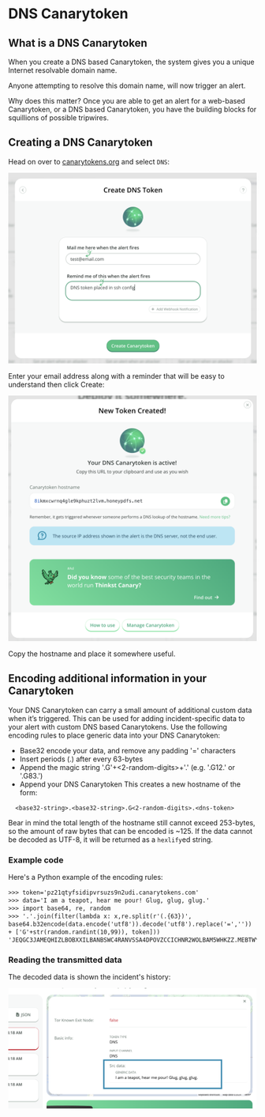 # DNS Canarytoken

## What is a DNS Canarytoken

When you create a DNS based Canarytoken, the system gives you a unique Internet resolvable domain name.

Anyone attempting to resolve this domain name, will now trigger an alert.

Why does this matter? Once you are able to get an alert for a web-based Canarytoken, or a DNS based Canarytoken, you have the building blocks for squillions of possible tripwires.

## Creating a DNS Canarytoken

Head on over to [canarytokens.org](https://canarytokens.org/generate) and select `DNS`:

![Creating a DNS Canarytoken](../.vuepress/images/dns_token_creating.png)

Enter your email address along with a reminder that will be easy to understand then click Create:

![Created an HTTP Canarytoken](../.vuepress/images/dns_token_created.png)

Copy the hostname and place it somewhere useful.

## Encoding additional information in your Canarytoken

Your DNS Canarytoken can carry a small amount of additional custom data when it’s triggered. This can be used for adding incident-specific data to your alert with custom DNS based Canarytokens. Use the following encoding rules to place generic data into your DNS Canarytoken:

 * Base32 encode your data, and remove any padding '=' characters
 * Insert periods (.) after every 63-bytes
 * Append the magic string '.G'+<2-random-digits>+'.' (e.g. '.G12.' or '.G83.')
 * Append your DNS Canarytoken
This creates a new hostname of the form:
```
  <base32-string>.<base32-string>.G<2-random-digits>.<dns-token>
```
Bear in mind the total length of the hostname still cannot exceed 253-bytes, so the amount of raw bytes that can be encoded is ~125. If the data cannot be decoded as UTF-8, it will be returned as a `hexlify`ed string.

### Example code

Here's a Python example of the encoding rules:
```
>>> token='pz21qtyfsidipvrsuzs9n2udi.canarytokens.com'
>>> data='I am a teapot, hear me pour! Glug, glug, glug.'
>>> import base64, re, random
>>> '.'.join(filter(lambda x: x,re.split(r'(.{63})', base64.b32encode(data.encode('utf8')).decode('utf8').replace('=','')) + ['G'+str(random.randint(10,99)), token]))
'JEQGC3JAMEQHIZLBOBXXILBANBSWC4RANVSSA4DPOVZCCICHNR2WOLBAM5WHKZZ.MEBTWY5LHFY.G72.pz21qtyfsidipvrsuzs9n2udi.canarytokens.com'
```

### Reading the transmitted data

The decoded data is shown the incident's history:

![Browse to the token's history](../.vuepress/images/generic_dns_data.png)
